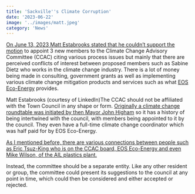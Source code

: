 ```yaml
---
title: 'Sackville''s Climate Corruption'
date: '2023-06-22'
image: '../images/matt.jpeg'
category: 'News'
---
```


[On June 13, 2023 Matt Estabrooks stated that he couldn’t support the motion](https://www.youtube.com/watch?v=dFzKnVBEoRo) to appoint 3 new members to the Climate Change Advisory Committee (CCAC) citing various process issues but mainly that there are perceived conflicts of interest between proposed members such as Sabine Dietz who works in the climate change industry. There is a lot of money being made in consulting, government grants as well as implementing various climate change mitigation products and services such as what [EOS Eco-Energy](https://eosecoenergy.com/en/) provides.

Matt Estabrooks (courtesy of LinkedIn)</figcaption></figure>The CCAC should not be affiliated with the Town Council in any shape or form. [Originally a climate change roundtable was initiated by then Mayor John Higham](https://www.nationalobserver.com/2021/06/28/sackville-nb-climate-change-lens-mayors-roundtable) so it has a history of being intertwined with the council, with members being appointed to it by the council. They even have a full-time climate change coordinator which was half paid for by EOS Eco-Energy.

[As I mentioned before, there are various connections between people such as Eric Tsuz-King who is on the CCAC board, EOS Eco-Energy and even Mike Wilson, of the AIL plastics plant.](./sackvilles-climate-change-advisory-committee-seeming-lack-of-interest-in-the-ail-plastics-plant)

Instead, the committee should be a separate entity. Like any other resident or group, the committee could present its suggestions to the council at any point in time, which could then be considered and either accepted or rejected.